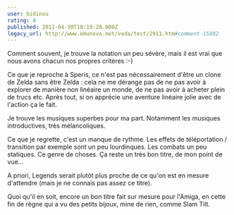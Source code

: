 ```yaml
---
user: bidinou
rating: 4
published: 2012-04-30T10:19:28.000Z
legacy_url: http://www.emunova.net/veda/test/2911.htm#comment-15802
---
```

Comment souvent, je trouve la notation un peu sévère, mais il est vrai que nous avons chacun nos propres critères :-)

Ce que je reproche à Speris, ce n'est pas nécessairement d'être un clone de Zelda sans être Zelda : cela ne me dérange pas de ne pas avoir à explorer de manière non linéaire un monde, de ne pas avoir à acheter plein de trucs etc. Après tout, si on apprécie une aventure linéaire jolie avec de l'action ça le fait.

Je trouve les musiques superbes pour ma part. Notamment les musiques introductives, très mélancoliques.

Ce que je regrette, c'est un manque de rythme. Les effets de téléportation / transition par exemple sont un peu lourdinques. Les combats un peu statiques. Ce genre de choses. Ça reste un très bon titre, de mon point de vue...

A priori, Legends serait plutôt plus proche de ce qu'on est en mesure d'attendre (mais je ne connais pas assez ce titre).

Quoi qu'il en soit, encore un bon titre fait sur mesure pour l'Amiga, en cette fin de règne qui a vu des petits bijoux, mine de rien, comme Slam Tilt.